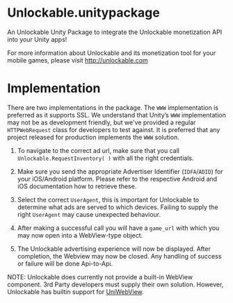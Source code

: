 Unlockable.unitypackage
=======================

An Unlockable Unity Package to integrate the Unlockable monetization API into your Unity apps!

For more information about Unlockable and its monetization tool for your mobile games, please visit http://unlockable.com

Implementation
=======================
There are two implementations in the package. The `WWW` implementation is preferred as it supports SSL. We understand that Unity’s `WWW` implementation may not be as development friendly, but we've provided a regular `HTTPWebRequest` class for developers to test against. It is preferred that any project released for production implements the `WWW` solution.

1. To navigate to the correct ad url, make sure that you call `Unlockable.RequestInventory( )` with all the right credentials.

2. Make sure you send the appropriate Advertiser Identifier (`IDFA`/`ADID`) for your iOS/Android platform. Please refer to the respective Android and iOS documentation how to retrieve these.

3. Select the correct `UserAgent`, this is important for Unlockable to determine what ads are served to which devices. Failing to supply the right `UserAgent` may cause unexpected behaviour.

3. After making a successful call you will have a `game_url` with which you may now open into a WebView-type object.

4. The Unlockable advertising experience will now be displayed. After completion, the Webview may now be closed. Any handling of success or failure will be done Api-to-Api.

NOTE: Unlockable does currently not provide a built-in WebView component. 3rd Party developers must supply their own solution. However, Unlockable has builtin support for [UniWebView](http://uniwebview.onevcat.com/).
